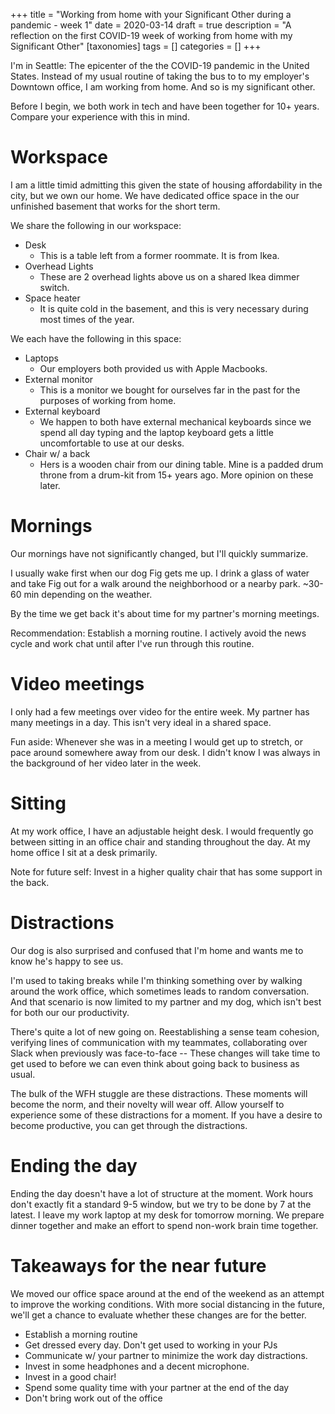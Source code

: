 +++
title = "Working from home with your Significant Other during a pandemic - week 1"
date = 2020-03-14
draft = true
description = "A reflection on the first COVID-19 week of working from home with my Significant Other"
[taxonomies]
tags = []
categories = []
+++

I'm in Seattle: The epicenter of the the COVID-19 pandemic in the United States. Instead of my usual routine of taking the bus to to my employer's Downtown office, I am working from home. And so is my significant other.

Before I begin, we both work in tech and have been together for 10+ years. Compare your experience with this in mind.

# Workspace
I am a little timid admitting this given the state of housing affordability in the city, but we own our home. We have dedicated office space in the our unfinished basement that works for the short term.

We share the following in our workspace:
* Desk 
  * This is a table left from a former roommate. It is from Ikea.
* Overhead Lights
  * These are 2 overhead lights above us on a shared Ikea dimmer switch.
* Space heater
  * It is quite cold in the basement, and this is very necessary during most times of the year.

We each have the following in this space:
* Laptops
  * Our employers both provided us with Apple Macbooks.
* External monitor
  * This is a monitor we bought for ourselves far in the past for the purposes of working from home.
* External keyboard
  * We happen to both have external mechanical keyboards since we spend all day typing and the laptop keyboard gets a little uncomfortable to use at our desks.
* Chair w/ a back
  * Hers is a wooden chair from our dining table. Mine is a padded drum throne from a drum-kit from 15+ years ago. More opinion on these later.

# Mornings
Our mornings have not significantly changed, but I'll quickly summarize.

I usually wake first when our dog Fig gets me up. I drink a glass of water and take Fig out for a walk around the neighborhood or a nearby park. ~30-60 min depending on the weather.

By the time we get back it's about time for my partner's morning meetings.

Recommendation: Establish a morning routine. I actively avoid the news cycle and work chat until after I've run through this routine.

# Video meetings
I only had a few meetings over video for the entire week. My partner has many meetings in a day. This isn't very ideal in a shared space. 

Fun aside: Whenever she was in a meeting I would get up to stretch, or pace around somewhere away from our desk. I didn't know I was always in the background of her video later in the week. 

# Sitting
At my work office, I have an adjustable height desk. I would frequently go between sitting in an office chair and standing throughout the day. At my home office I sit at a desk primarily. 

Note for future self: Invest in a higher quality chair that has some support in the back.

# Distractions
Our dog is also surprised and confused that I'm home and wants me to know he's happy to see us.

I'm used to taking breaks while I'm thinking something over by walking around the work office, which sometimes leads to random conversation. And that scenario is now limited to my partner and my dog, which isn't best for both our our productivity.

There's quite a lot of new going on. Reestablishing a sense team cohesion, verifying lines of communication with my teammates, collaborating over Slack when previously was face-to-face -- These changes will take time to get used to before we can even think about going back to business as usual.

The bulk of the WFH stuggle are these distractions. These moments will become the norm, and their novelty will wear off. Allow yourself to experience some of these distractions for a moment. If you have a desire to become productive, you can get through the distractions.

# Ending the day
Ending the day doesn't have a lot of structure at the moment. Work hours don't exactly fit a standard 9-5 window, but we try to be done by 7 at the latest. I leave my work laptop at my desk for tomorrow morning. We prepare dinner together and make an effort to spend non-work brain time together.

# Takeaways for the near future

We moved our office space around at the end of the weekend as an attempt to improve the working conditions. With more social distancing in the future, we'll get a chance to evaluate whether these changes are for the better.

* Establish a morning routine
* Get dressed every day. Don't get used to working in your PJs
* Communicate w/ your partner to minimize the work day distractions.
* Invest in some headphones and a decent microphone.
* Invest in a good chair!
* Spend some quality time with your partner at the end of the day
* Don't bring work out of the office
